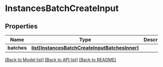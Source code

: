 # InstancesBatchCreateInput


## Properties
Name | Type | Description | Notes
------------ | ------------- | ------------- | -------------
**batches** | [**list[InstancesBatchCreateInputBatchesInner]**](InstancesBatchCreateInputBatchesInner.md) |  | [optional] 

[[Back to Model list]](../README.md#documentation-for-models) [[Back to API list]](../README.md#documentation-for-api-endpoints) [[Back to README]](../README.md)


